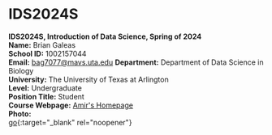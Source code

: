 # IDS2024S 

**IDS2024S, Introduction of Data Science, Spring of 2024**  
**Name:** Brian Galeas  
**School ID:** 1002157044  
**Email:** bag7077@mavs.uta.edu
**Department:** Department of Data Science in Biology  
**University:** The University of Texas at Arlington  
**Level:** Undergraduate   
**Position Title:** Student  
**Course Webpage:** [Amir's Homepage](https://www.cdslab.org/IDS2024S/)  
**Photo:**   
[go]([https://www.cdslab.org/IDS2024]){:target="_blank" rel="noopener"}


